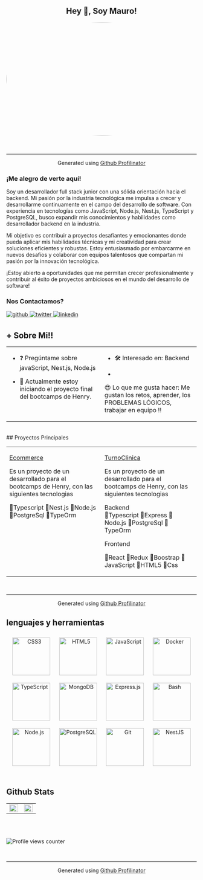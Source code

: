## <div align="center">Hey 👋, Soy Mauro!</div>  
<div align="center">
  <img src="https://encrypted-tbn0.gstatic.com/images?q=tbn:ANd9GcSWT8zLrTOkC2BMHIwSvZt9enLMHLnFL053zQ&s" 
       align="center" height="300" width="600" style="border-radius: 50%; display: block; margin: auto;"  />
</div>  
  

<br/>  


<br />

----
<div align="center">Generated using <a href="https://profilinator.rishav.dev/" target="_blank">Github Profilinator</a></div>

  



### ¡Me alegro de verte aquí!  

Soy un desarrollador full stack junior con una sólida orientación hacia el backend. Mi pasión por la industria tecnológica me impulsa a crecer y desarrollarme continuamente en el campo del desarrollo de software. Con experiencia en tecnologías como JavaScript, Node.js, Nest.js, TypeScript y PostgreSQL, busco expandir mis conocimientos y habilidades como desarrollador backend en la industria.

Mi objetivo es contribuir a proyectos desafiantes y emocionantes donde pueda aplicar mis habilidades técnicas y mi creatividad para crear soluciones eficientes y robustas. Estoy entusiasmado por embarcarme en nuevos desafíos y colaborar con equipos talentosos que compartan mi pasión por la innovación tecnológica.

¡Estoy abierto a oportunidades que me permitan crecer profesionalmente y contribuir al éxito de proyectos ambiciosos en el mundo del desarrollo de software!  
  



### Nos Contactamos?  
<a href="https://github.com/mauro8778" target="_blank">
<img src=https://img.shields.io/badge/github-%2324292e.svg?&style=for-the-badge&logo=github&logoColor=white alt=github style="margin-bottom: 5px;" />
</a>
<a href="https://twitter.com/mau8778" target="_blank">
<img src=https://img.shields.io/badge/twitter-%2300acee.svg?&style=for-the-badge&logo=twitter&logoColor=white alt=twitter style="margin-bottom: 5px;" />
</a>
<a href="https://linkedin.com/in/mauro-diaz-a0b8916b" target="_blank">
<img src=https://img.shields.io/badge/linkedin-%231E77B5.svg?&style=for-the-badge&logo=linkedin&logoColor=white alt=linkedin style="margin-bottom: 5px;" />
</a>  
  

<br/>  


## + Sobre Mi!!  
<table><tr><td valign="top" width="50%">

- ❓ Pregúntame sobre javaScript, Nest.js, Node.js  
  

- 🔭 Actualmente estoy iniciando el proyecto final del bootcamps de Henry.  


</td><td valign="top" width="50%">

- 🛠 Interesado en:
Backend  
  

- 
😍 Lo que me gusta hacer:
Me gustan los retos, aprender, los PROBLEMAS LÓGICOS, trabajar en equipo !!
  


</td></tr></table>  

<br/>  
## Proyectos Principales  
<table><tr><td valign="top" width="50%">


   [Ecommerce](https://github.com/mauro8778/E-commerce.git)

Es un proyecto de un desarrollado para el bootcamps de Henry, con las siguientes tecnologias 

💎Typescript
💎Nest.js
💎Node.js
💎PostgreSql
💎TypeOrm  


</td><td valign="top" width="50%">
  
[TurnoClinica](https://github.com/mauro8778/TurnoClinica.git)

Es un proyecto de un desarrollado para el bootcamps de Henry, con las siguientes tecnologias 

   Backend                             
💎Typescript
💎Express
💎Node.js
💎PostgreSql
💎TypeOrm

Frontend

💎React
💎Redux
💎Boostrap
💎JavaScript
💎HTML5
💎Css
  


</td></tr></table>
<br />

----
<div align="center">Generated using <a href="https://profilinator.rishav.dev/" target="_blank">Github Profilinator</a></div>


## lenguajes y herramientas 
<div align="center">  
<a href="https://www.w3schools.com/css/" target="_blank"><img style="margin: 10px" src="https://profilinator.rishav.dev/skills-assets/css3-original-wordmark.svg" alt="CSS3" height="100" /></a>  
<a href="https://en.wikipedia.org/wiki/HTML5" target="_blank"><img style="margin: 10px" src="https://profilinator.rishav.dev/skills-assets/html5-original-wordmark.svg" alt="HTML5" height="100" /></a>  
<a href="https://www.javascript.com/" target="_blank"><img style="margin: 10px" src="https://profilinator.rishav.dev/skills-assets/javascript-original.svg" alt="JavaScript" height="100" /></a>  
<a href="https://www.docker.com/" target="_blank"><img style="margin: 10px" src="https://profilinator.rishav.dev/skills-assets/docker-original-wordmark.svg" alt="Docker" height="100" /></a>  
<a href="https://www.typescriptlang.org/" target="_blank"><img style="margin: 10px" src="https://profilinator.rishav.dev/skills-assets/typescript-original.svg" alt="TypeScript" height="100" /></a>  
<a href="https://www.mongodb.com/" target="_blank"><img style="margin: 10px" src="https://profilinator.rishav.dev/skills-assets/mongodb-original-wordmark.svg" alt="MongoDB" height="100" /></a>  
<a href="https://expressjs.com/" target="_blank"><img style="margin: 10px" src="https://profilinator.rishav.dev/skills-assets/express-original-wordmark.svg" alt="Express.js" height="100" /></a>  
<a href="https://www.gnu.org/software/bash/" target="_blank"><img style="margin: 10px" src="https://profilinator.rishav.dev/skills-assets/gnu_bash-icon.svg" alt="Bash" height="100" /></a>  
<a href="https://nodejs.org/" target="_blank"><img style="margin: 10px" src="https://profilinator.rishav.dev/skills-assets/nodejs-original-wordmark.svg" alt="Node.js" height="100" /></a>  
<a href="https://www.postgresql.org/" target="_blank"><img style="margin: 10px" src="https://profilinator.rishav.dev/skills-assets/postgresql-original-wordmark.svg" alt="PostgreSQL" height="100" /></a>  
<a href="https://github.com/" target="_blank"><img style="margin: 10px" src="https://profilinator.rishav.dev/skills-assets/git-scm-icon.svg" alt="Git" height="100" /></a>  
<a href="https://nestjs.com/" target="_blank"><img style="margin: 10px" src="https://profilinator.rishav.dev/skills-assets/nestjs.svg" alt="NestJS" height="100" /></a>  
</div>  

<br/>  


## Github Stats  
<table><tr><td valign="top" width="50%">

<img src="https://github-readme-stats.vercel.app/api?username=mauro8778&show_icons=true&count_private=true&hide_border=true" align="left" style="width: 100%" />

</td><td valign="top" width="50%">

<img src="https://github-readme-stats.vercel.app/api/top-langs/?username=mauro8778&hide_border=true&layout=compact" align="left" style="width: 100%" />

</td></tr></table>  

<br/>  

  

<br/>  

![Profile views counter](https://komarev.com/ghpvc/?username=mauro8778&&style=flat-square)  

<br />

----
<div align="center">Generated using <a href="https://profilinator.rishav.dev/" target="_blank">Github Profilinator</a></div>
